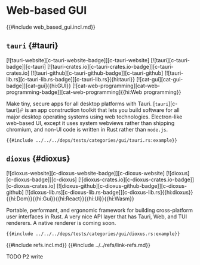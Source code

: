 # Web-based GUI

{{#include web_based_gui.incl.md}}

## `tauri` {#tauri}

[![tauri-website][c-tauri-website-badge]][c-tauri-website] [![tauri][c-tauri-badge]][c-tauri] [![tauri-crates.io][c-tauri-crates.io-badge]][c-tauri-crates.io] [![tauri-github][c-tauri-github-badge]][c-tauri-github] [![tauri-lib.rs][c-tauri-lib.rs-badge]][c-tauri-lib.rs]{{hi:tauri}} [![cat-gui][cat-gui-badge]][cat-gui]{{hi:GUI}} [![cat-web-programming][cat-web-programming-badge]][cat-web-programming]{{hi:Web programming}}

Make tiny, secure apps for all desktop platforms with Tauri. [`tauri`][c-tauri]⮳ is an app construction toolkit that lets you build software for all major desktop operating systems using web technologies. Electron-like web-based UI, except it uses system webviews rather than shipping chromium, and non-UI code is written in Rust rather than `node.js`.

```rust,editable
{{#include ../../../deps/tests/categories/gui/tauri.rs:example}}
```

## `dioxus` {#dioxus}

[![dioxus-website][c-dioxus-website-badge]][c-dioxus-website] [![dioxus][c-dioxus-badge]][c-dioxus] [![dioxus-crates.io][c-dioxus-crates.io-badge]][c-dioxus-crates.io] [![dioxus-github][c-dioxus-github-badge]][c-dioxus-github] [![dioxus-lib.rs][c-dioxus-lib.rs-badge]][c-dioxus-lib.rs]{{hi:dioxus}}{{hi:Dom}}{{hi:Gui}}{{hi:React}}{{hi:Ui}}{{hi:Wasm}}

Portable, performant, and ergonomic framework for building cross-platform user interfaces in Rust. A very nice API layer that has Tauri, Web, and TUI renderers. A native renderer is coming soon.

```rust,editable
{{#include ../../../deps/tests/categories/gui/dioxus.rs:example}}
```

{{#include refs.incl.md}}
{{#include ../../refs/link-refs.md}}

<div class="hidden">
TODO P2 write
</div>
